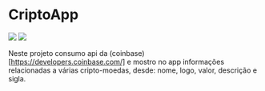 # CriptoApp 

![](https://github.com/wylysdev/cripto-app/blob/main/images/page2.fpg)
![](https://github.com/wylysdev/cripto-app/blob/main/images/page1.fpg)

Neste projeto consumo  api da (coinbase)[https://developers.coinbase.com/] e mostro no app informações relacionadas a várias cripto-moedas, desde: nome, logo, valor, descrição e sigla.
